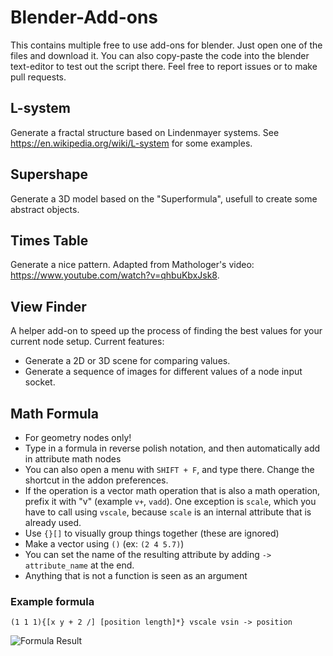 # Blender-Add-ons
This contains multiple free to use add-ons for blender.
Just open one of the files and download it.
You can also copy-paste the code into the blender text-editor to test out the script there.
Feel free to report issues or to make pull requests.

## L-system
Generate a fractal structure based on Lindenmayer systems. See https://en.wikipedia.org/wiki/L-system for some examples.

## Supershape
Generate a 3D model based on the "Superformula", usefull to create some abstract objects.

## Times Table
Generate a nice pattern. Adapted from Mathologer's video: https://www.youtube.com/watch?v=qhbuKbxJsk8.

## View Finder
A helper add-on to speed up the process of finding the best values for your current node setup.
Current features:
- Generate a 2D or 3D scene for comparing values.
- Generate a sequence of images for different values of a node input socket.

## Math Formula
- For geometry nodes only!
- Type in a formula in reverse polish notation, and then automatically add in attribute math nodes
- You can also open a menu with `SHIFT + F`, and type there. Change the shortcut in the addon preferences.
- If the operation is a vector math operation that is also a math operation, prefix it with "v" (example `v+`, `vadd`). One exception is `scale`, which you have to call using `vscale`, because `scale` is an internal attribute that is already used.
- Use `{}[]` to visually group things together (these are ignored)
- Make a vector using `()` (ex: `(2 4 5.7)`)
- You can set the name of the resulting attribute by adding `-> attribute_name` at the end.
- Anything that is not a function is seen as an argument
### Example formula
```(1 1 1){[x y + 2 /] [position length]*} vscale vsin -> position```

![Formula Result](images/math_formula.png)


